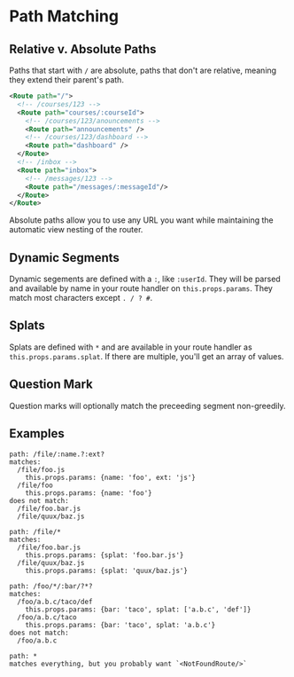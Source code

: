 Path Matching
=============

Relative v. Absolute Paths
--------------------------

Paths that start with `/` are absolute, paths that don't are relative,
meaning they extend their parent's path.

```xml
<Route path="/">
  <!-- /courses/123 -->
  <Route path="courses/:courseId">
    <!-- /courses/123/anouncements -->
    <Route path="announcements" />
    <!-- /courses/123/dashboard -->
    <Route path="dashboard" />
  </Route>
  <!-- /inbox -->
  <Route path="inbox">
    <!-- /messages/123 -->
    <Route path="/messages/:messageId"/>
  </Route>
</Route>
```

Absolute paths allow you to use any URL you want while maintaining the
automatic view nesting of the router.

Dynamic Segments
----------------

Dynamic segements are defined with a `:`, like `:userId`. They will be
parsed and available by name in your route handler on
`this.props.params`. They match most characters except `. / ? #`.

Splats
------

Splats are defined with `*` and are available in your route handler as
`this.props.params.splat`. If there are multiple, you'll get an array of
values.

Question Mark
-------------

Question marks will optionally match the preceeding segment
non-greedily.

Examples
--------

```
path: /file/:name.?:ext?
matches:
  /file/foo.js
    this.props.params: {name: 'foo', ext: 'js'}
  /file/foo
    this.props.params: {name: 'foo'}
does not match:
  /file/foo.bar.js
  /file/quux/baz.js

path: /file/*
matches:
  /file/foo.bar.js
    this.props.params: {splat: 'foo.bar.js'}
  /file/quux/baz.js
    this.props.params: {splat: 'quux/baz.js'}

path: /foo/*/:bar/?*?
matches:
  /foo/a.b.c/taco/def
    this.props.params: {bar: 'taco', splat: ['a.b.c', 'def']}
  /foo/a.b.c/taco
    this.props.params: {bar: 'taco', splat: 'a.b.c'}
does not match:
  /foo/a.b.c

path: *
matches everything, but you probably want `<NotFoundRoute/>`
```

